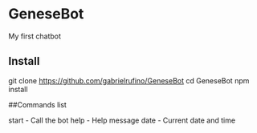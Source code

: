 # GeneseBot
My first chatbot

## Install

git clone https://github.com/gabrielrufino/GeneseBot
cd GeneseBot
npm install

##Commands list

start - Call the bot
help - Help message
date - Current date and time
